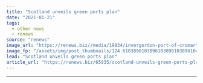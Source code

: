 ```yaml
---
title: "Scotland unveils green ports plan"
date: "2021-01-21"
tags: 
  - other news
  - renews
source: "renews"
image_url: "https://renews.biz//media/19934/invergordon-port-of-cromarty-firth.jpg?mode=crop&width=770&heightratio=0.6103896103896103896103896104&slimmage=true"
image_fp: "/assets/img/post_thumbnails/124.6103896103896103896103896104&slimmage=true"
lead: "Scotland unveils green ports plan"
article_url: "https://renews.biz/65935/scotland-unveils-green-ports-plan/"
---
```


---
